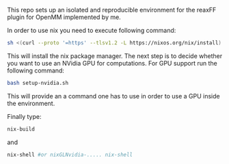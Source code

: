 This repo sets up an isolated and reproducible environment for the reaxFF plugin for OpenMM implemented by me.


In order to use nix you need to execute following command:

~~~bash
sh <(curl --proto '=https' --tlsv1.2 -L https://nixos.org/nix/install) --no-daemon
~~~

This will install the nix package manager. The next step is to decide whether you want to use an NVidia GPU for computations. For GPU support run the following command: 

~~~bash
bash setup-nvidia.sh
~~~

This will provide an a command one has to use in order to use a GPU inside the environment.

Finally type:

~~~bash
nix-build
~~~

and 

~~~bash
nix-shell #or nixGLNvidia-..... nix-shell
~~~


